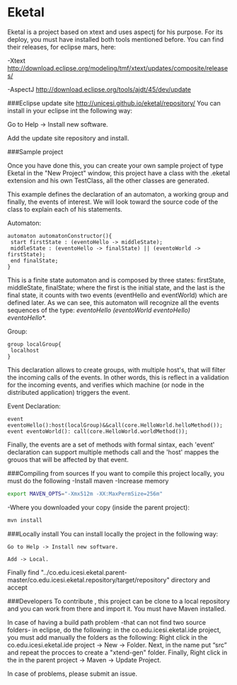 # Eketal
  Eketal is a project based on xtext and uses aspectj for his purpose. For its deploy, you must have installed both tools mentioned before.
  You can find their releases, for eclipse mars, here:

  -Xtext http://download.eclipse.org/modeling/tmf/xtext/updates/composite/releases/
  
  -AspectJ http://download.eclipse.org/tools/ajdt/45/dev/update

###Eclipse update site
  http://unicesi.github.io/eketal/repository/
  You can install in your eclipse int the following way:

   Go to Help -> Install new software.
   
   Add the update site repository and install.

###Sample project
  
   Once you have done this, you can create your own sample project of type Eketal in the "New Project" window, this project have a class with the .eketal extension and his own TestClass, all the other classes are generated.
   
   This example defines the declaration of an automaton, a working group and finally, the events of interest.
   We will look toward the source code of the class to explain each of his statements.
   
   Automaton:
   
   ```
   automaton automatonConstructor(){
	start firstState : (eventoHello -> middleState);
	middleState : (eventoHello -> finalState) || (eventoWorld -> firstState);
	end finalState;
   }
   ```
   This is a finite state automaton and is composed by three states: firstState, middleState, finalState; where the first is the initial state, and the last is the final state, it counts with two events (eventHello and eventWorld) which are defined later. As we can see, this automaton will recognize all the events sequences of the type: **eventoHello (eventoWorld eventoHello)* eventoHello**.
   
   Group:
   ```
   group localGroup{
	localhost
   }
   ```
   This declaration allows to create groups, with multiple host's, that will filter the incoming calls of the events. In other words, this is reflect in a validation for the incoming events, and verifies which machine (or node in the distributed application) triggers the event.
   
   Event Declaration:
   ```
   event eventoHello():host(localGroup)&&call(core.HelloWorld.helloMethod());
   event eventoWorld(): call(core.HelloWorld.worldMethod());
   ```
   Finally, the events are a set of methods with formal sintax, each 'event' declaration can support multiple methods call and the 'host' mappes the grouos that will be affected by that event.
  
###Compiling from sources
  If you want to compile this project locally, you must do the following
  -Install maven
  -Increase memory
  
```bash
export MAVEN_OPTS="-Xmx512m -XX:MaxPermSize=256m"
```
  -Where you downloaded your copy (inside the parent project):
```bash
mvn install
```

###Locally install
You can install locally the project in the following way:

	Go to Help -> Install new software.

	Add -> Local.

Finally find "../co.edu.icesi.eketal.parent-master/co.edu.icesi.eketal.repository/target/repository" directory and accept

###Developers
   To contribute , this project can be clone to a local repository and you can work from there and import it. You must have Maven installed.
   
   In case of having a build path problem -that can not find two source folders- in eclipse, do the following: in the co.edu.icesi.eketal.ide project, you must add manually the folders as the following: Right click in the co.edu.icesi.eketal.ide project -> New -> Folder. Next, in the name put “src” and repeat the procces to create a "xtend-gen" folder. Finally, Right click in the in the parent project -> Maven -> Update Project.
   
   In case of problems, please submit an issue.
